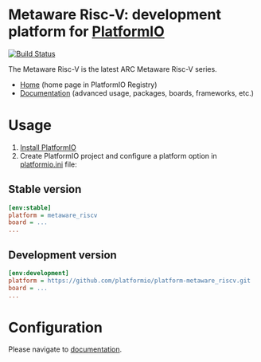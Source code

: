 # Metaware Risc-V: development platform for [PlatformIO](https://platformio.org)
[![Build Status](https://github.com/platformio/platform-metaware_riscv/workflows/Examples/badge.svg)](https://github.com/platformio/platform-metaware_riscv/actions)

The Metaware Risc-V is the latest ARC Metaware Risc-V series. 

* [Home](https://registry.platformio.org/platforms/platformio/metaware_riscv) (home page in PlatformIO Registry)
* [Documentation](https://docs.platformio.org/page/platforms/metaware_riscv.html) (advanced usage, packages, boards, frameworks, etc.)

# Usage

1. [Install PlatformIO](https://platformio.org)
2. Create PlatformIO project and configure a platform option in [platformio.ini](https://docs.platformio.org/page/projectconf.html) file:

## Stable version

```ini
[env:stable]
platform = metaware_riscv
board = ...
...
```

## Development version

```ini
[env:development]
platform = https://github.com/platformio/platform-metaware_riscv.git
board = ...
...
```

# Configuration

Please navigate to [documentation](https://docs.platformio.org/page/platforms/metaware_riscv.html).
